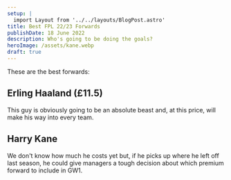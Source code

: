 ```yaml
---
setup: | 
  import Layout from '../../layouts/BlogPost.astro'
title: Best FPL 22/23 Forwards
publishDate: 18 June 2022
description: Who's going to be doing the goals?
heroImage: /assets/kane.webp
draft: true
---
```

These are the best forwards:

## Erling Haaland (£11.5)

This guy is obviously going to be an absolute beast and, at this price, will make his way into every team.

## Harry Kane

We don't know how much he costs yet but, if he picks up where he left off last season, he could give managers a tough decision about which premium forward to include in GW1.
